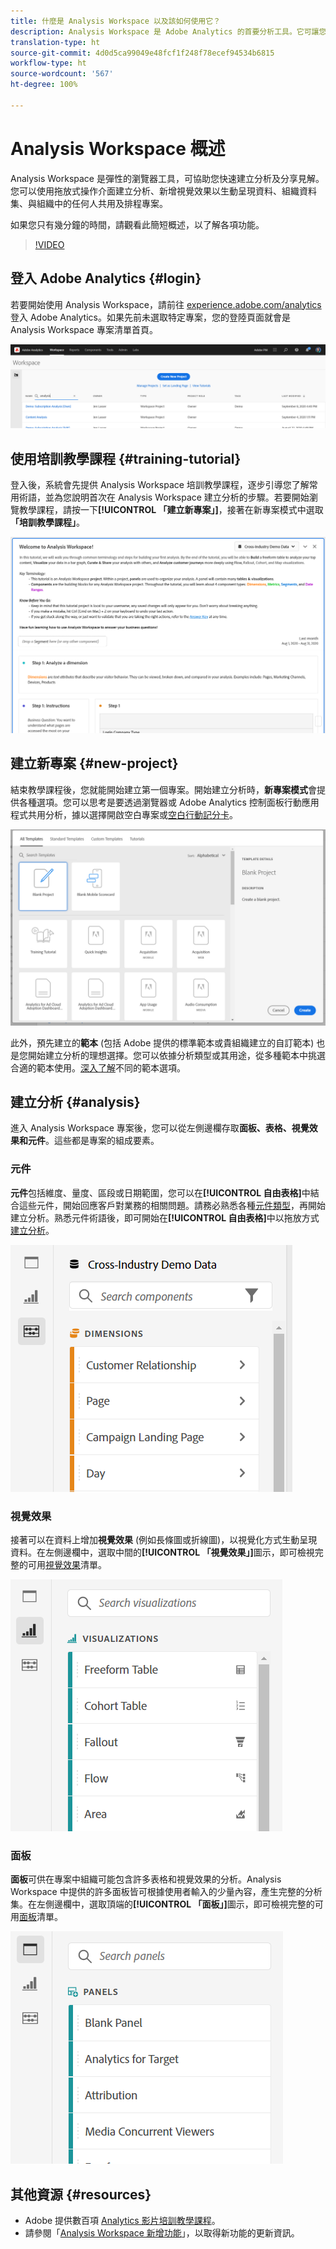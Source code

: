 ```yaml
---
title: 什麼是 Analysis Workspace 以及該如何使用它？
description: Analysis Workspace 是 Adobe Analytics 的首要分析工具。它可讓您使用面板、表格、視覺效果和其他元件好讓資料栩栩如生、組織資料集、共用及排程專案，還有其他功能。
translation-type: ht
source-git-commit: 4d0d5ca99049e48fcf1f248f78ecef94534b6815
workflow-type: ht
source-wordcount: '567'
ht-degree: 100%

---
```



# Analysis Workspace 概述

Analysis Workspace 是彈性的瀏覽器工具，可協助您快速建立分析及分享見解。您可以使用拖放式操作介面建立分析、新增視覺效果以生動呈現資料、組織資料集、與組織中的任何人共用及排程專案。

如果您只有幾分鐘的時間，請觀看此簡短概述，以了解各項功能。

>[!VIDEO](https://video.tv.adobe.com/v/26266/?quality=12)

## 登入 Adobe Analytics {#login}

若要開始使用 Analysis Workspace，請前往 [experience.adobe.com/analytics](http://experience.adobe.com/analytics) 登入 Adobe Analytics。如果先前未選取特定專案，您的登陸頁面就會是 Analysis Workspace 專案清單首頁。

![](assets/login-analytics.png)

## 使用培訓教學課程 {#training-tutorial}

登入後，系統會先提供 Analysis Workspace 培訓教學課程，逐步引導您了解常用術語，並為您說明首次在 Analysis Workspace 建立分析的步驟。若要開始瀏覽教學課程，請按一下&#x200B;**[!UICONTROL 「建立新專案」]**，接著在新專案模式中選取&#x200B;**「培訓教學課程」**。

![](assets/training-tutorial.png)

## 建立新專案 {#new-project}

結束教學課程後，您就能開始建立第一個專案。開始建立分析時，**新專案模式**&#x200B;會提供各種選項。您可以思考是要透過瀏覽器或 Adobe Analytics 控制面板行動應用程式共用分析，據以選擇開啟空白專案或[空白行動記分卡](https://docs.adobe.com/content/help/zh-Hant/analytics/analyze/mobapp/curator.translate.html)。

![](assets/create-new-project.png)

此外，預先建立的&#x200B;**範本** (包括 Adobe 提供的標準範本或貴組織建立的自訂範本) 也是您開始建立分析的理想選擇。您可以依據分析類型或其用途，從多種範本中挑選合適的範本使用。[深入了解](https://docs.adobe.com/content/help/zh-Hant/analytics/analyze/analysis-workspace/build-workspace-project/starter-projects.html)不同的範本選項。

## 建立分析 {#analysis}

進入 Analysis Workspace 專案後，您可以從左側邊欄存取&#x200B;**面板、表格、視覺效果和元件**。這些都是專案的組成要素。

### 元件

**元件**&#x200B;包括維度、量度、區段或日期範圍，您可以在&#x200B;**[!UICONTROL 自由表格]**&#x200B;中結合這些元件，開始回應客戶對業務的相關問題。請務必熟悉各種[元件類型](/help/analyze/analysis-workspace/components/analysis-workspace-components.md)，再開始建立分析。熟悉元件術語後，即可開始在&#x200B;**[!UICONTROL 自由表格]**&#x200B;中以拖放方式[建立分析](https://docs.adobe.com/content/help/zh-Hant/analytics/analyze/analysis-workspace/build-workspace-project/t-freeform-project.html)。

![](assets/build-components.png)

### 視覺效果

接著可以在資料上增加&#x200B;**視覺效果** (例如長條圖或折線圖)，以視覺化方式生動呈現資料。在左側邊欄中，選取中間的&#x200B;**[!UICONTROL 「視覺效果」]**&#x200B;圖示，即可檢視完整的可用[視覺效果](https://docs.adobe.com/content/help/zh-Hant/analytics/analyze/analysis-workspace/visualizations/freeform-analysis-visualizations.html)清單。

![](assets/build-visualizations.png)

### 面板

**面板**&#x200B;可供在專案中組織可能包含許多表格和視覺效果的分析。Analysis Workspace 中提供的許多面板皆可根據使用者輸入的少量內容，產生完整的分析集。在左側邊欄中，選取頂端的&#x200B;**[!UICONTROL 「面板」]**&#x200B;圖示，即可檢視完整的可用[面板](https://docs.adobe.com/content/help/zh-Hant/analytics/analyze/analysis-workspace/panels/panels.html)清單。

![](assets/build-panels.png)

## 其他資源 {#resources}

* Adobe 提供數百項 [Analytics 影片培訓教學課程](https://docs.adobe.com/content/help/zh-Hant/analytics-learn/tutorials/overview.html)。
* 請參閱「[Analysis Workspace 新增功能](/help/analyze/analysis-workspace/new-features-in-analysis-workspace.md)」，以取得新功能的更新資訊。
